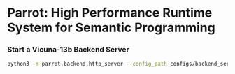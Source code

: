 # Parrot: High Performance Runtime System for Semantic Programming​


### Start a Vicuna-13b Backend Server

```bash
python3 -m parrot.backend.http_server --config_path configs/backend_server/vicuna_13b_v1.3.json
```